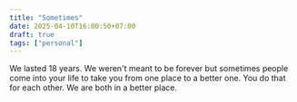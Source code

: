 ```yaml
---
title: "Sometimes"
date: 2025-04-10T16:00:50+07:00
draft: true
tags: ["personal"]
---
```


We lasted 18 years. We weren't meant to be forever but sometimes people come into your life to take you from one place to a better one. You do that for each other. We are both in a better place.